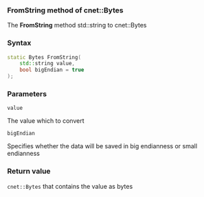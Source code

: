 ### FromString method of cnet::Bytes

The **FromString** method std::string to cnet::Bytes

### Syntax
```C++
static Bytes FromString(
    std::string value, 
    bool bigEndian = true
);
```

### Parameters
`value`

The value which to convert

`bigEndian` 

Specifies whether the data will be saved in big endianness or small endianness

### Return value
`cnet::Bytes` that contains the value as bytes